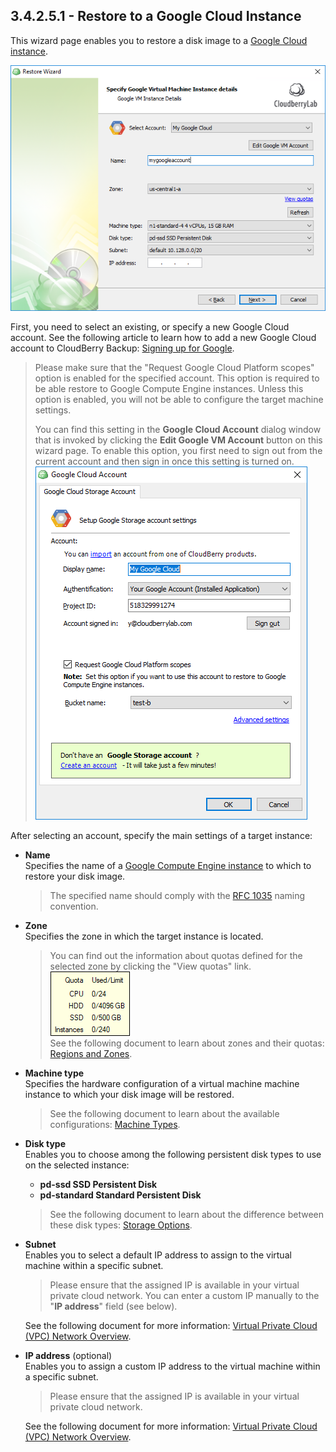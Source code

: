 ## 3.4.2.5.1 - Restore to a Google Cloud Instance

This wizard page enables you to restore a disk image to a [Google Cloud instance](https://cloud.google.com/compute/docs/instances/).

![](/assets/restore-google-vm-instance-2.png)

First, you need to select an existing, or specify a new Google Cloud account. See the following article to learn how to add a new Google Cloud account to CloudBerry Backup: [Signing up for Google](https://help.cloudberrylab.com/cloudberry-backup/signing-up-for-the-cloud/google-cloud/signing-up-for-google).

> Please make sure that the "Request Google Cloud Platform scopes" option is enabled for the specified account. This option is required to be able restore to Google Compute Engine instances. Unless this option is enabled, you will not be able to configure the target machine settings.
>
> You can find this setting in the **Google Cloud Account** dialog window that is invoked by clicking the **Edit Google VM Account** button on this wizard page. To enable this option, you first need to sign out from the current account and then sign in once this setting is turned on.  
> ![](/assets/google-cloud-account-dialog-window.png)

After selecting an account, specify the main settings of a target instance:

* **Name**  
  Specifies the name of a [Google Compute Engine instance](https://cloud.google.com/compute/docs/instances/) to which to restore your disk image.

  > The specified name should comply with the [RFC 1035](https://www.ietf.org/rfc/rfc1035.txt) naming convention.

* **Zone**  
  Specifies the zone in which the target instance is located.

  > You can find out the information about quotas defined for the selected zone by clicking the "View quotas" link.  
  > ![](/assets/google-zone-quotas-popup.png)  
  > See the following document to learn about zones and their quotas: [Regions and Zones](https://cloud.google.com/compute/docs/regions-zones/).

* **Machine type**  
  Specifies the hardware configuration of a virtual machine machine instance to which your disk image will be restored.

  > See the following document to learn about the available configurations: [Machine Types](https://cloud.google.com/compute/docs/machine-types).

* **Disk type**  
  Enables you to choose among the following persistent disk types to use on the selected instance:

  * **pd-ssd SSD Persistent Disk**  
  * **pd-standard Standard Persistent Disk**

  > See the following document to learn about the difference between these disk types: [Storage Options](https://cloud.google.com/compute/docs/disks/).

* **Subnet**  
  Enables you to select a default IP address to assign to the virtual machine within a specific subnet.

  > Please ensure that the assigned IP is available in your virtual private cloud network. You can enter a custom IP manually to the "**IP address**" field \(see below\).

  See the following document for more information: [Virtual Private Cloud \(VPC\) Network Overview](https://cloud.google.com/vpc/docs/vpc).

* **IP address** \(optional\)  
  Enables you to assign a custom IP address to the virtual machine within a specific subnet.

  > Please ensure that the assigned IP is available in your virtual private cloud network.

  See the following document for more information: [Virtual Private Cloud \(VPC\) Network Overview](https://cloud.google.com/vpc/docs/vpc).



